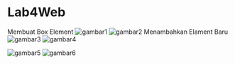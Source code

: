 # Lab4Web
Membuat Box Element
![gambar1](https://github.com/AbiyanfarasDanuyasa/Lab4Web/assets/115562487/3eb27e30-8ca8-4df7-9fb5-56988d45ee4a)
![gambar2](https://github.com/AbiyanfarasDanuyasa/Lab4Web/assets/115562487/5d5c251d-a03d-4a1c-8cb7-9cec2bbc3594)
Menambahkan Elament Baru
![gambar3](https://github.com/AbiyanfarasDanuyasa/Lab4Web/assets/115562487/5e2be5a7-5c64-482a-b866-3e767cd1e329)
![gambar4](https://github.com/AbiyanfarasDanuyasa/Lab4Web/assets/115562487/484ad5c5-27e2-4329-a422-1226e1215299)

![gambar5](https://github.com/AbiyanfarasDanuyasa/Lab4Web/assets/115562487/4f459ff1-0b95-4de7-8c0f-ad072b4f5d4a)
![gambar6](https://github.com/AbiyanfarasDanuyasa/Lab4Web/assets/115562487/43b8825f-26a1-4074-bc6e-70a48c3590d0)
